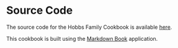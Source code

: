 # Source Code

The source code for the Hobbs Family Cookbook is available
[here](https://github.com/craigahobbs/hobbs-family-cookbook).

This cookbook is built using the
[Markdown Book](https://craigahobbs.github.io/markdown-book/)
application.
